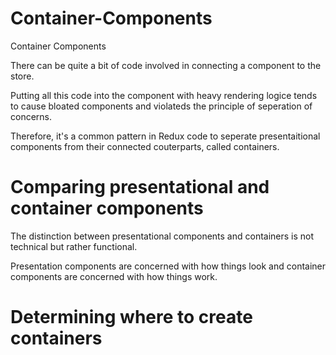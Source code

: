 <h1>
Container-Components
</h1>

Container Components

There can be quite a bit of code involved in connecting a component to the store.

Putting all this code into the component with heavy rendering logice tends to cause bloated components and violateds the principle of seperation of concerns.

Therefore, it's a common pattern in Redux code to seperate presentaitional components from their connected couterparts, called containers.

<h1>
Comparing presentational and container components
</h1>

The distinction between presentational components and containers is not technical but rather functional.

Presentation components are concerned with how things look and container components are concerned with how things work.

<h1>
Determining where to create containers
</h1>



